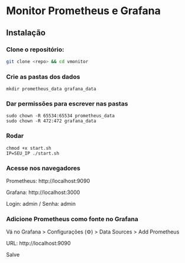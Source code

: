 # Monitor Prometheus e Grafana

## Instalação

### Clone o repositório:
```bash
git clone <repo> && cd vmonitor
```

### Crie as pastas dos dados
```
mkdir prometheus_data grafana_data
```

### Dar permissões para escrever nas pastas
```
sudo chown -R 65534:65534 prometheus_data
sudo chown -R 472:472 grafana_data
```

### Rodar
```
chmod +x start.sh
IP=SEU_IP ./start.sh
```

### Acesse nos navegadores
Prometheus: http://localhost:9090

Grafana: http://localhost:3000

Login: admin / Senha: admin


### Adicione Prometheus como fonte no Grafana
Vá no Grafana > Configurações (⚙️) > Data Sources > Add Prometheus

URL: http://localhost:9090

Salve